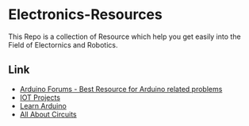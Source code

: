# Electronics-Resources

This Repo is a collection of Resource which help you get easily into the Field of Electornics and Robotics.

## Link
- [Arduino Forums - Best Resource for Arduino related problems](https://forum.arduino.cc/)
- [IOT Projects](https://nevonprojects.com/iot-projects/)
- [Learn Arduino](https://www.geeksforgeeks.org/what-is-arduino/)
- [All About Circuits](https://www.allaboutcircuits.com/textbook/)

